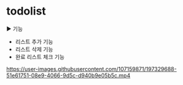 # todolist

▶ 기능
- 리스트 추가 기능
- 리스트 삭제 기능
- 완료 리스트 체크 기능

https://user-images.githubusercontent.com/107159871/197329688-51e61751-08e9-4066-9d5c-d940b9e05b5c.mp4

